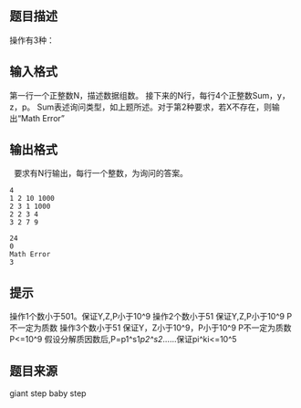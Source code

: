 


## 题目描述
操作有3种：
 
## 输入格式
第一行一个正整数N，描述数据组数。
接下来的N行，每行4个正整数Sum，y，z，p。
Sum表述询问类型，如上题所述。对于第2种要求，若X不存在，则输出“Math Error”
 
## 输出格式
 
要求有N行输出，每行一个整数，为询问的答案。

```input1
4
1 2 10 1000
2 3 1 1000
2 2 3 4 
3 2 7 9

```

```output1
24
0
Math Error 
3
```

## 提示
操作1个数小于501。保证Y,Z,P小于10^9
操作2个数小于51 保证Y,Z,P小于10^9 P不一定为质数
操作3个数小于51 保证Y，Z小于10^9，P小于10^9
P不一定为质数
P<=10^9
假设分解质因数后,P=p1^s1*p2^s2*……保证pi^ki<=10^5
## 题目来源
giant step baby step


